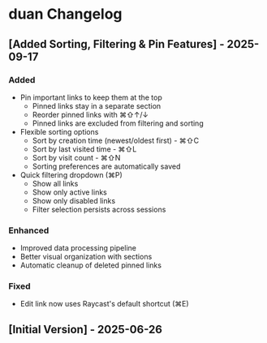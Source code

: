 # duan Changelog

## [Added Sorting, Filtering & Pin Features] - 2025-09-17

### Added
- Pin important links to keep them at the top
  - Pinned links stay in a separate section
  - Reorder pinned links with ⌘⇧↑/↓
  - Pinned links are excluded from filtering and sorting
- Flexible sorting options
  - Sort by creation time (newest/oldest first) - ⌘⇧C
  - Sort by last visited time - ⌘⇧L
  - Sort by visit count - ⌘⇧N
  - Sorting preferences are automatically saved
- Quick filtering dropdown (⌘P)
  - Show all links
  - Show only active links
  - Show only disabled links
  - Filter selection persists across sessions

### Enhanced
- Improved data processing pipeline
- Better visual organization with sections
- Automatic cleanup of deleted pinned links

### Fixed
- Edit link now uses Raycast's default shortcut (⌘E)

## [Initial Version] - 2025-06-26